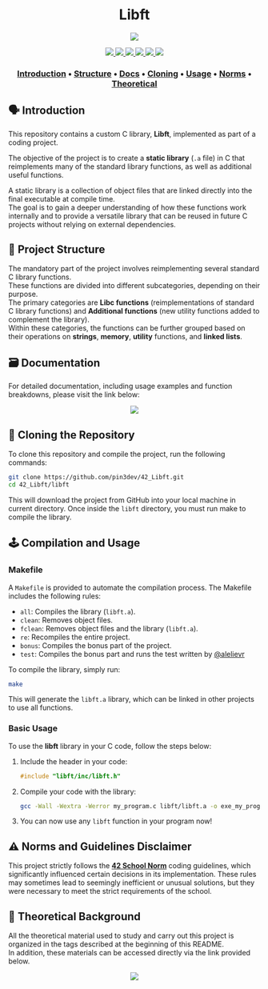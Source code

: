 <h1 align="center">Libft</h1>
<p align="center"> 
  <img src="https://img.shields.io/badge/grade-125%2F125-yellow?style=for-the-badge&logo=42&labelColor=gray"/>
</p>

<p align="center"> 
  <a href="https://github.com/pin3dev/42_Cursus/tree/main/library/#00-Libft">
    <img src="https://img.shields.io/badge/Static_Library-blue?style=for-the-badge"/>
    <img src="https://img.shields.io/badge/Makefile-blue?style=for-the-badge"/>
    <img src="https://img.shields.io/badge/Compilation-blue?style=for-the-badge"/>
    <img src="https://img.shields.io/badge/Memory-blue?style=for-the-badge"/>
    <img src="https://img.shields.io/badge/Arrays-blue?style=for-the-badge"/>
    <img src="https://img.shields.io/badge/Linked_List-blue?style=for-the-badge"/>
  </a>
</p>

<h3>
  <p align="center"> 
    <a href="#introduction">Introduction</a> • 
    <a href="#structure">Structure</a> • 
    <a href="#docs">Docs</a> • 
    <a href="#cloning">Cloning</a> • 
    <a href="#usage">Usage</a> • 
    <a href="#norms">Norms</a> • 
    <a href="#theoretical">Theoretical</a>   
  </p>
</h3>

## 🗣️ Introduction <a id="introduction"></a>

This repository contains a custom C library, **Libft**, implemented as part of a coding project.  

The objective of the project is to create a **static library** (`.a` file) in C that reimplements many of the standard library functions, as well as additional useful functions.  

A static library is a collection of object files that are linked directly into the final executable at compile time.  
The goal is to gain a deeper understanding of how these functions work internally and to provide a versatile library that can be reused in future C projects without relying on external dependencies.  

## 🧬 Project Structure <a id="structure"></a>

The mandatory part of the project involves reimplementing several standard C library functions.  
These functions are divided into different subcategories, depending on their purpose.  
The primary categories are **Libc functions** (reimplementations of standard C library functions) and **Additional functions** (new utility functions added to complement the library).  
Within these categories, the functions can be further grouped based on their operations on **strings**, **memory**, **utility** functions, and **linked lists**.

## 🗃️ Documentation <a id="docs"></a>

For detailed documentation, including usage examples and function breakdowns, please visit the link below:

<p align="center"> 
  <a href="https://github.com/pin3dev/42_Libft/wiki"">
    <img src="https://img.shields.io/badge/Libft_Docs-lightgreen?style=for-the-badge"/>
  </a>
</p>

## 🫥 Cloning the Repository <a id="cloning"></a>

To clone this repository and compile the project, run the following commands:

```bash
git clone https://github.com/pin3dev/42_Libft.git
cd 42_Libft/libft
```
This will download the project from GitHub into your local machine in current directory. Once inside the `libft` directory, you must run make to compile the library.  

## 🕹️ Compilation and Usage <a id="usage"></a>

### Makefile

A `Makefile` is provided to automate the compilation process. The Makefile includes the following rules:

- `all`: Compiles the library (`libft.a`).
- `clean`: Removes object files.
- `fclean`: Removes object files and the library (`libft.a`).
- `re`: Recompiles the entire project.
- `bonus`: Compiles the bonus part of the project.
- `test`: Compiles the bonus part and runs the test written by [@alelievr](https://github.com/alelievr/libft-unit-test)

To compile the library, simply run:
```bash
make
```
This will generate the `libft.a` library, which can be linked in other projects to use all functions.

<!--
To compile the bonus part, use:
```bash
make bonus
```

To compile the bonus part and test, use:
```bash
make test
```
-->

### Basic Usage

To use the **libft** library in your C code, follow the steps below:

1. Include the header in your code:
    ```c
    #include "libft/inc/libft.h"
    ```

2. Compile your code with the library:
    ```bash
    gcc -Wall -Wextra -Werror my_program.c libft/libft.a -o exe_my_program
    ```

3. You can now use any `libft` function in your program now!

## ⚠️ Norms and Guidelines Disclaimer <a id="norms"></a>

This project strictly follows the [**42 School Norm**](https://github.com/pin3dev/42_Cursus/blob/b9cd0fe844ddb441d0b3efb98abcee92aee49535/assets/General/norme.en.pdf) coding guidelines, which significantly influenced certain decisions in its implementation. These rules may sometimes lead to seemingly inefficient or unusual solutions, but they were necessary to meet the strict requirements of the school. 

## 📖 Theoretical Background <a id="theoretical"></a>

All the theoretical material used to study and carry out this project is organized in the tags described at the beginning of this README.  
In addition, these materials can be accessed directly via the link provided below.

<p align="center"> 
  <a href="https://github.com/pin3dev/42_Cursus/tree/main/library/#00-Libft">
    <img src="https://img.shields.io/badge/Libft_Library-gray?style=for-the-badge"/>
  </a>
</p>
